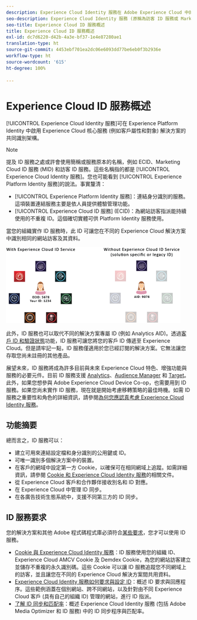 ```yaml
---
description: Experience Cloud Identity 服務在 Adobe Experience Cloud 中的角色。
seo-description: Experience Cloud Identity 服務 (原稱為訪客 ID 服務或 Marketing Cloud ID 服務) 可啟用 Experience Cloud 服務的共同識別架構，例如客戶屬性和對象。
seo-title: Experience Cloud ID 服務概述
title: Experience Cloud ID 服務概述
exl-id: dc7d6220-d42b-4a3e-bf37-1e4e87280ae1
translation-type: ht
source-git-commit: 4453ebf701ea2dc06e6093dd77be6eb0f3b2936e
workflow-type: ht
source-wordcount: '615'
ht-degree: 100%

---
```


# Experience Cloud ID 服務概述

[!UICONTROL Experience Cloud Identity 服務]可在 Experience Platform Identity 中啟用 Experience Cloud 核心服務 (例如客戶屬性和對象) 解決方案的共同識別架構。

>[!NOTE]
>
> 提及 ID 服務之處或許會使用簡稱或服務原本的名稱，例如 ECID、Marketing Cloud ID 服務 (MID) 和訪客 ID 服務。這些名稱指的都是 [!UICONTROL Experience Cloud Identity 服務]。您也可能看到 [!UICONTROL Experience Platform Identity 服務]的說法。事實釐清：

* [!UICONTROL Experience Platform Identity 服務]：連結身分識別的服務。這項裝置連結服務主要是依人員提供體驗管理功能。
* [!UICONTROL Experience Cloud ID 服務] (ECID)：為網站訪客指派能持續使用的不重複 ID。這個確切實體可供 Platform Identity 服務使用。

當您的組織實作 ID 服務時，此 ID 可讓您在不同的 Experience Cloud 解決方案中識別相同的網站訪客及其資料。

![](assets/ecid-new.png)

此外，ID 服務也可以取代不同的解決方案專屬 ID (例如 Analytics AID)。透過[客戶 ID 和驗證狀態](/help/reference/authenticated-state.md)功能，ID 服務可讓您將您的客戶 ID 傳遞至 Experience Cloud。但是請牢記一點，ID 服務僅適用於您已經訂閱的解決方案。它無法讓您存取您尚未註冊的其他產品。

展望未來，ID 服務將成為許多目前與未來 Experience Cloud 特色、增強功能與服務的必要元件。目前 ID 服務支援 [Analytics](http://www.adobe.com/tw/marketing-cloud/web-analytics.html)、[Audience Manager](http://www.adobe.com/tw/marketing-cloud/data-management-platform.html) 和 [Target](http://www.adobe.com/tw/marketing-cloud/testing-targeting.html)。此外，如果您想參與 Adobe Experience Cloud Device Co-op，也需要用到 ID 服務。如果您尚未實作 ID 服務，現在就是開始考慮移轉策略的最佳時機。如需 ID 服務之重要性和角色的詳細資訊，請參閱[為何您應認真考慮 Experience Cloud Identity 服務](http://blogs.adobe.com/digitalmarketing/analytics/why-new-adobe-marketing-cloud-id-service-should-be-on-your-radar/)。

## 功能摘要

總而言之，ID 服務可以：

* 建立可用來連結設定檔和身分識別的公用鍵或 ID。
* 可唯一識別多個解決方案中的裝置。
* 在客戶的網域中設定第一方 Cookie，以確保可在相同網域上追蹤。如需詳細資訊，請參閱 [Cookie 和 Experience Cloud Identity 服務](https://docs.adobe.com/content/help/zh-Hant/id-service/using/intro/cookies.html)的相關文件。
* 從 Experience Cloud 客戶和合作夥伴接收別名和 ID 對應。
* 在 Experience Cloud 中管理 ID 同步。
* 在各廣告技術生態系統中，支援不同第三方的 ID 同步。

## ID 服務要求

您的解決方案和其他 Adobe 程式碼程式庫必須符合[某些要求](/help/reference/requirements.md)，您才可以使用 ID 服務。

* [Cookie 與 Experience Cloud Identity 服務](cookies.md)：ID 服務使用您的組織 ID、Experience Cloud AMCV Cookie 及 Demdex Cookie，為您的網站訪客建立並儲存不重複的永久識別碼。這些 Cookie 可以讓 ID 服務追蹤您不同網域上的訪客，並且讓您在不同的 Experience Cloud 解決方案間共用資料。
* [Experience Cloud Identity 服務如何要求與設定 ID](id-request.md)：概述 ID 要求與回應程序。這些範例涵蓋在個別網站、跨不同網站，以及針對由不同 Experience Cloud 客戶 (具有自己的組織 ID) 管理的網站，進行 ID 指派。
* [了解 ID 同步和匹配率](match-rates.md)：概述 Experience Cloud Identity 服務 (包括 Adobe Media Optimizer 和 ID 服務) 中的 ID 同步程序與匹配率。
